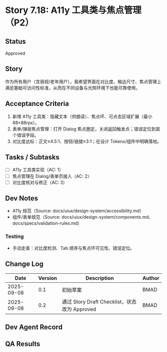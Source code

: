 # Story 7.18: A11y 工具类与焦点管理（P2）

## Status
Approved

## Story
作为所有用户（含弱视/老年用户），我希望界面在对比度、触达尺寸、焦点管理上满足基础可访问性标准，从而在不同设备与光照环境下也能可靠使用。

## Acceptance Criteria
1. 新增 A11y 工具类：隐藏文本（供朗读）、焦点环、可点击区域扩展（最小 88×88rpx）。
2. 表单/弹层焦点管理：打开 Dialog 焦点圈定，关闭返回触发点；错误定位到首个错误字段。
3. 对比度达标：正文≥4.5:1、按钮/链接≥3:1；在设计 Tokens/组件中明确落地。

## Tasks / Subtasks
- [ ] A11y 工具类实现（AC: 1）
- [ ] 焦点管理在 Dialog/表单页接入（AC: 2）
- [ ] 对比度核对与修正（AC: 3）

## Dev Notes
- A11y 规范（Source: docs/uiux/design-system/accessibility.md）
- 组件/表单规范（Source: docs/uiux/design-system/components.md、docs/specs/validation-rules.md）

### Testing
- 手动走查：对比度检测、Tab 顺序与焦点环可见性、错误定位。

## Change Log
| Date       | Version | Description                                  | Author |
|------------|---------|----------------------------------------------|--------|
| 2025-09-08 | 0.1     | 初始草案                                     | BMAD   |
| 2025-09-08 | 0.2     | 通过 Story Draft Checklist，状态改为 Approved | BMAD   |

## Dev Agent Record

## QA Results
